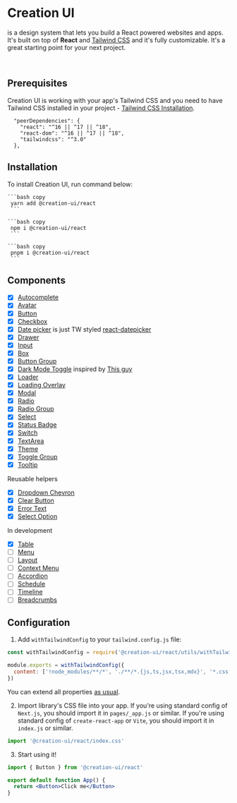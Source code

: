 # Creation UI

is a design system that lets you build a React powered websites
and apps. It's built on top of <b>React</b> and [Tailwind CSS](https://tailwindcss.com)
and it's fully customizable. It's a great starting point for your next project.

<br />

## Prerequisites

Creation UI is working with your app's Tailwind CSS and you need to have Tailwind CSS installed in your project - [Tailwind CSS Installation](https://tailwindcss.com/docs/installation/using-postcss).

```
  "peerDependencies": {
    "react": "^16 || ^17 || ^18",
    "react-dom": "^16 || ^17 || ^18",
    "tailwindcss": "^3.0"
  },
```

## Installation

To install Creation UI, run command below:


    ```bash copy
     yarn add @creation-ui/react
     ```

    ```bash copy
     npm i @creation-ui/react
     ```

    ```bash copy
     pnpm i @creation-ui/react
     ```

## Components

- [x] [Autocomplete](/docs/components/autocomplete)
- [x] [Avatar](/docs/components/avatar)
- [x] [Button](/docs/components/button)
- [x] [Checkbox](/docs/components/checkbox)
- [x] [Date picker](/docs/components/date-picker) is just TW styled [react-datepicker](https://reactdatepicker.com/)
- [x] [Drawer](/docs/components/drawer)
- [x] [Input](/docs/components/input)
- [x] [Box](/docs/components/box)
- [x] [Button Group](/docs/components/button-group)
- [x] [Dark Mode Toggle](/docs/components/dark-mode-toggle) inspired by [This guy](https://chakra-ui.com/)
- [x] [Loader](/docs/components/loader)
- [x] [Loading Overlay](/docs/components/loading-overlay)
- [x] [Modal](/docs/components/modal)
- [x] [Radio](/docs/components/radio)
- [x] [Radio Group](/docs/components/radioGroup)
- [x] [Select](/docs/components/select)
- [x] [Status Badge](/docs/components/statusBadge)
- [x] [Switch](/docs/components/switch)
- [x] [TextArea](/docs/components/textarea)
- [x] [Theme](/docs/components/theme)
- [x] [Toggle Group](/docs/components/toggle-group)
- [x] [Tooltip](/docs/components/tooltip)

Reusable helpers

- [x] [Dropdown Chevron](/docs/components/autocomplete)
- [x] [Clear Button](/docs/components/autocomplete)
- [x] [Error Text](/docs/components/autocomplete)
- [x] [Select Option](/docs/components/SelectOption)

In development

- [x] [Table](/docs/components/Table)
- [ ] [Menu](/docs/components/Menu)
- [ ] [Layout](/docs/components/Layout)
- [ ] [Context Menu](/docs/components/context-menu)
- [ ] [Accordion](/docs/components/Accordion)
- [ ] [Schedule](/docs/components/schedule)
- [ ] [Timeline](/docs/components/timeline)
- [ ] [Breadcrumbs](/docs/components/breadcrumbs)

## Configuration

1. Add `withTailwindConfig` to your `tailwind.config.js` file:

```js copy
const withTailwindConfig = require('@creation-ui/react/utils/withTailwindConfig')

module.exports = withTailwindConfig({
  content: ['!node_modules/**/*', './**/*.{js,ts,jsx,tsx,mdx}', '*.css'],
})
```

You can extend all properties [as usual](https://tailwindcss.com/docs/configuration).

2. Import library's CSS file into your app.
   If you're using standard config of `Next.js`, you should import it in `pages/_app.js` or similar.
   If you're using standard config of `create-react-app` or `Vite`, you should import it in `index.js` or similar.

```js copy
import '@creation-ui/react/index.css'
```

3. Start using it!

```jsx copy
import { Button } from '@creation-ui/react'

export default function App() {
  return <Button>Click me</Button>
}
```
